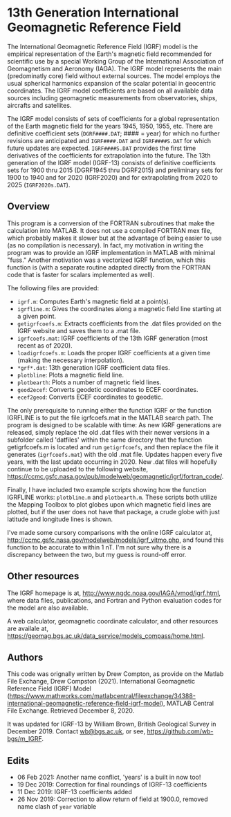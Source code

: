 # 13th Generation International Geomagnetic Reference Field

The International Geomagnetic Reference Field (IGRF) model is the
empirical representation of the Earth's magnetic field recommended for
scientific use by a special Working Group of the International
Association of Geomagnetism and Aeronomy (IAGA). The IGRF model
represents the main (predominatly core) field without external sources.
The model employs the usual spherical harmonics expansion of the scalar
potential in geocentric coordinates. The IGRF model coefficients are
based on all available data sources including geomagnetic measurements 
from observatories, ships, aircrafts and satellites.

The IGRF model consists of sets of coefficients for a global
representation of the Earth magnetic field for the years 1945, 1950,
1955, etc. There are definitive coefficient sets (`DGRF####.DAT`; ####
= year) for which no further revisions are anticipated and
`IGRF####.DAT` and `IGRF####S.DAT` for which future updates are
expected. `IGRF####S.DAT` provides the first time derivatives of the
coefficients for extrapolation into the future. The 13th generation of
the IGRF model (IGRF-13) consists of definitive coefficients sets for
1900 thru 2015 (DGRF1945 thru DGRF2015) and preliminary sets for 1900 to
1940 and for 2020 (IGRF2020) and for extrapolating from 2020 to 2025
(`IGRF2020s.DAT`).

## Overview

This program is a conversion of the FORTRAN subroutines that make
the calculation into MATLAB. It does not use a compiled FORTRAN mex
file, which probably makes it slower but at the advantage of being
easier to use (as no compilation is necessary). In fact, my motivation
in writing the program was to provide an IGRF implementation in MATLAB
with minimal "fuss." Another motivation was a vectorized IGRF function,
which this function is (with a separate routine adapted directly from
the FORTRAN code that is faster for scalars implemented as well).

The following files are provided:
 - `igrf.m`: Computes Earth's magnetic field at a point(s).
 - `igrfline.m`: Gives the coordinates along a magnetic field line starting at a given point.
 - `getigrfcoefs.m`: Extracts coefficients from the .dat files provided on the IGRF website and saves them to a .mat file.
 - `igrfcoefs.mat`: IGRF coefficients of the 13th IGRF generation (most recent as of 2020).
 - `loadigrfcoefs.m`: Loads the proper IGRF coefficients at a given time (making the necessary interpolation).
 - `*grf*.dat`: 13th generation IGRF coefficient data files.
 - `plotbline`: Plots a magnetic field line.
 - `plotbearth`: Plots a number of magnetic field lines.
 - `geod2ecef`: Converts geodetic coordinates to ECEF coordinates.
 - `ecef2geod`: Converts ECEF coordinates to geodetic.

The only prerequisite to running either the function IGRF or the
function IGRFLINE is to put the file igrfcoefs.mat in the MATLAB search
path. The program is designed to be scalable with time: As new IGRF
generations are released, simply replace the old .dat files with their
newer versions in a subfolder called 'datfiles' within the same
directory that the function getigrfcoefs.m is located and run
`getigrfcoefs`, and then replace the file it generates (`igrfcoefs.mat`)
with the old .mat file. Updates happen every five years, with the last
update occurring in 2020. New .dat files will hopefully continue to be
uploaded to the following website,
https://ccmc.gsfc.nasa.gov/pub/modelweb/geomagnetic/igrf/fortran_code/.

Finally, I have included two example scripts showing how the function
IGRFLINE works: `plotbline.m` and `plotbearth.m`. These scripts both
utilize the Mapping Toolbox to plot globes upon which magnetic field
lines are plotted, but if the user does not have that package, a crude
globe with just latitude and longitude lines is shown.

I've made some cursory comparisons with the online IGRF calculator at,
http://ccmc.gsfc.nasa.gov/modelweb/models/igrf_vitmo.php,
and found this function to be accurate to within 1 nT. I'm not sure why
there is a discrepancy between the two, but my guess is round-off error.

## Other resources

The IGRF homepage is at,
http://www.ngdc.noaa.gov/IAGA/vmod/igrf.html,
where data files, publications, and Fortran and Python evaluation codes
for the model are also available.

A web calculator, geomagnetic coordinate calculator, and other resources
are availale at,
https://geomag.bgs.ac.uk/data_service/models_compass/home.html.

## Authors

This code was orignally written by Drew Compton, as provide on the
Matlab File Exchange,
Drew Compston (2021). International Geomagnetic Reference Field (IGRF)
Model
(https://www.mathworks.com/matlabcentral/fileexchange/34388-international-geomagnetic-reference-field-igrf-model),
MATLAB Central File Exchange. Retrieved December 8, 2020.

It was updated for IGRF-13 by William Brown, British Geological Survey
in December 2019. Contact wb@bgs.ac.uk, or see,
https://github.com/wb-bgs/m_IGRF.

## Edits
 - 06 Feb 2021: Another name conflict, 'years' is a built in now too!
 - 19 Dec 2019: Correction for final roundings of IGRF-13 coefficients
 - 11 Dec 2019: IGRF-13 coefficients added
 - 26 Nov 2019: Correction to allow return of field at 1900.0, removed name clash of `year` variable
